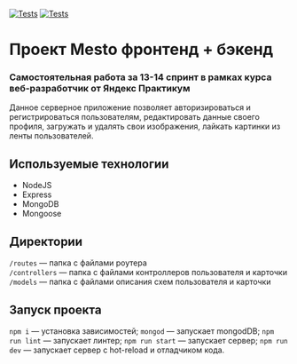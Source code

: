 [![Tests](../../actions/workflows/tests-13-sprint.yml/badge.svg)](../../actions/workflows/tests-13-sprint.yml)
[![Tests](../../actions/workflows/tests-14-sprint.yml/badge.svg)](../../actions/workflows/tests-14-sprint.yml)
# Проект Mesto фронтенд + бэкенд

### Самостоятельная работа за 13-14 спринт в рамках курса веб-разработчик от Яндекс Практикум

Данное серверное приложение позволяет авторизироваться и регистрироваться пользователям, редактировать данные своего профиля, загружать и удалять свои изображения, лайкать картинки из ленты пользователей.

## Используемые технологии

* NodeJS
* Express
* MongoDB
* Mongoose

## Директории

`/routes` — папка с файлами роутера  
`/controllers` — папка с файлами контроллеров пользователя и карточки   
`/models` — папка с файлами описания схем пользователя и карточки  

## Запуск проекта

`npm i` — установка зависимостей;
`mongod` — запускает mongodDB;
`npm run lint` — запускает линтер;
`npm run start` — запускает сервер;
`npm run dev` — запускает сервер с hot-reload и отладчиком кода.
